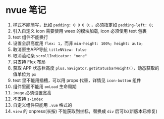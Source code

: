 # nvue 笔记

1. 样式不能简写，比如 `padding: 0 0 0 0;`，必须指定如 `padding-left: 0;`
2. 引入自定义 icon 需要使用 weex 的模块加载, icon 必须使用 text 包裹
3. text 组件不能换行
4. 设置全屏高度用 `flex: 1`，而非 `min-height: 100%; height: auto;`
5. 取消原生APP导航 `titleNView: false`
6. 取消滚动条 `scrollIndicator: "none"`
7. 只支持 Flex 布局
8. 获取 APP 状态栏高度 `plus.navigator.getStatusbarHeight()`，动态获取的值单位为 `px`
9. text 里不能用插槽，可以用 props 代替，详情见 `icon-button` 组件
10. 组件里面不能用 `onLoad` 生命周期
11. `image` 必须设置宽高
12. 不支持 `z-index`
13. 自定义组件只能用 `.vue` 格式的
14. `view` 的 onpress(长按) 不能获取到坐标，替换成 `div` 后可以(新版本已修复)